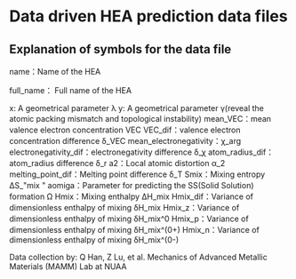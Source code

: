 # Data driven HEA prediction data files

## Explanation of symbols for the data file

name：Name of the HEA

full_name： Full name of the HEA

x: A geometrical parameter λ 
y: A geometrical parameter γ(reveal the atomic packing mismatch and topological instability)
mean_VEC：mean valence electron concentration VEC
VEC_dif：valence electron concentration difference δ_VEC
mean_electronegativity：χ_arg
electronegativity_dif：electronegativity difference δ_χ
atom_radius_dif：atom_radius difference δ_r
a2：Local atomic distortion α_2
melting_point_dif：Melting point difference δ_T
Smix：Mixing entropy ΔS_"mix " 
aomiga：Parameter for predicting the SS(Solid Solution) formation Ω
Hmix：Mixing enthalpy ΔH_mix
Hmix_dif：Variance of dimensionless enthalpy of mixing δH_mix
Hmix_z：Variance of dimensionless enthalpy of mixing δH_mix^0
Hmix_p：Variance of dimensionless enthalpy of mixing δH_mix^(0+)
Hmix_n：Variance of dimensionless enthalpy of mixing δH_mix^(0-)




Data collection
by: Q Han, Z Lu, et al. 
Mechanics of Advanced Metallic Materials (MAMM) Lab at NUAA 

